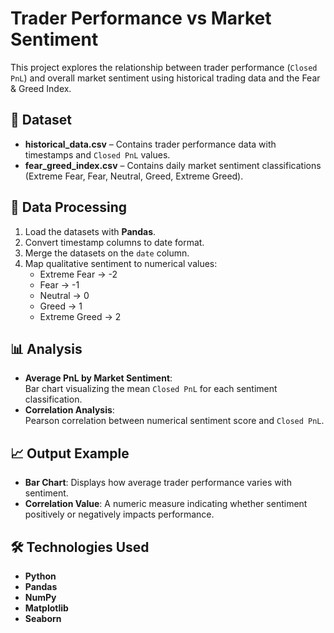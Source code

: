 # Trader Performance vs Market Sentiment

This project explores the relationship between trader performance (`Closed PnL`) and overall market sentiment using historical trading data and the Fear & Greed Index.

## 📂 Dataset
- **historical_data.csv** – Contains trader performance data with timestamps and `Closed PnL` values.
- **fear_greed_index.csv** – Contains daily market sentiment classifications (Extreme Fear, Fear, Neutral, Greed, Extreme Greed).

## 🔄 Data Processing
1. Load the datasets with **Pandas**.
2. Convert timestamp columns to date format.
3. Merge the datasets on the `date` column.
4. Map qualitative sentiment to numerical values:
   - Extreme Fear → -2  
   - Fear → -1  
   - Neutral → 0  
   - Greed → 1  
   - Extreme Greed → 2

## 📊 Analysis
- **Average PnL by Market Sentiment**:  
  Bar chart visualizing the mean `Closed PnL` for each sentiment classification.
- **Correlation Analysis**:  
  Pearson correlation between numerical sentiment score and `Closed PnL`.

## 📈 Output Example
- **Bar Chart**: Displays how average trader performance varies with sentiment.
- **Correlation Value**: A numeric measure indicating whether sentiment positively or negatively impacts performance.

## 🛠️ Technologies Used
- **Python**
- **Pandas**
- **NumPy**
- **Matplotlib**
- **Seaborn**

